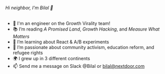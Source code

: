 ###### Hi neighbor, I'm Bilal 👋
- 🚀 I'm an engineer on the Growth Virality team! 
- 📚 I’m reading *A Promised Land*, *Growth Hacking*, and *Measure What Matters*
- 🌱 I’m learning about React & A/B experiments
- 💚 I’m passionate about community activism, education reform, and refugee rights
- 🌍 I grew up in 3 different continents 
- 📫 Send me a message on Slack @Bilal or bilal@nextdoor.com
